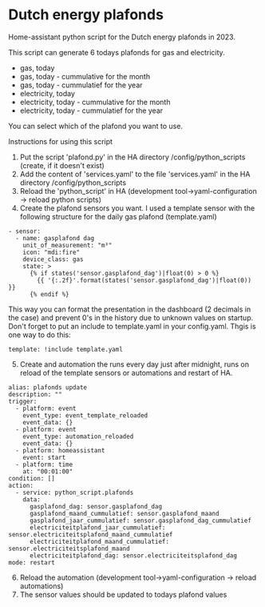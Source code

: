 # Dutch energy plafonds
Home-assistant python script for the Dutch energy plafonds in 2023.

This script can generate 6 todays plafonds for gas and electricity. 
- gas, today
- gas, today - cummulative for the month
- gas, today - cummulatief for the year
- electricity, today
- electricity, today - cummulative for the month
- electricity, today - cummulatief for the year

You can select which of the plafond you want to use.

Instructions for using this script
1. Put the script 'plafond.py' in the HA directory /config/python_scripts (create, if it doesn't exist)
2. Add the content of 'services.yaml' to the file 'services.yaml' in the HA directory /config/python_scripts
3. Reload the 'python_script' in HA (development tool->yaml-configuration -> reload python scripts)
4. Create the plafond sensors you want. I used a template sensor with the following structure for the daily gas plafond (template.yaml)
```
- sensor:
  - name: gasplafond dag
    unit_of_measurement: "m³"
    icon: "mdi:fire"
    device_class: gas
    state: >
      {% if states('sensor.gasplafond_dag')|float(0) > 0 %}
        {{ '{:.2f}'.format(states('sensor.gasplafond_dag')|float(0)) }}
      {% endif %}
```
This way you can format the presentation in the dashboard (2 decimals in the case) and prevent 0's in the history due to unknown values on startup.
Don't forget to put an include to template.yaml in your config.yaml. Thgis is one way to do this:
```
template: !include template.yaml
```

5. Create and automation the runs every day just after midnight, runs on reload of the template sensors or automations and restart of HA.
```
alias: plafonds update
description: ""
trigger:
  - platform: event
    event_type: event_template_reloaded
    event_data: {}
  - platform: event
    event_type: automation_reloaded
    event_data: {}
  - platform: homeassistant
    event: start
  - platform: time
    at: "00:01:00"
condition: []
action:
  - service: python_script.plafonds
    data:
      gasplafond_dag: sensor.gasplafond_dag
      gasplafond_maand_cummulatief: sensor.gasplafond_maand
      gasplafond_jaar_cummulatief: sensor.gasplafond_dag_cummulatief
      electriciteitplafond_jaar_cummulatief: sensor.electriciteitsplafond_maand_cummulatief
      electriciteitplafond_maand_cummulatief: sensor.electriciteitsplafond_maand
      electriciteitplafond_dag: sensor.electriciteitsplafond_dag
mode: restart
```

6. Reload the automation (development tool->yaml-configuration -> reload automations)
7. The sensor values should be updated to todays plafond values

